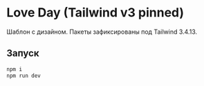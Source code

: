 # Love Day (Tailwind v3 pinned)
Шаблон с дизайном. Пакеты зафиксированы под Tailwind 3.4.13.

## Запуск
```powershell
npm i
npm run dev
```

